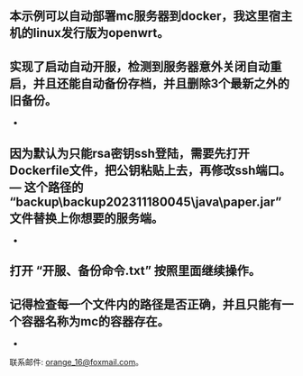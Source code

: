 本示例可以自动部署mc服务器到docker，我这里宿主机的linux发行版为openwrt。
-
实现了启动自动开服，检测到服务器意外关闭自动重启，并且还能自动备份存档，并且删除3个最新之外的旧备份。
-
-
因为默认为只能rsa密钥ssh登陆，需要先打开Dockerfile文件，把公钥粘贴上去，再修改ssh端口。
—
这个路径的 “backup\backup202311180045\java\paper.jar” 文件替换上你想要的服务端。
-
-
打开 “开服、备份命令.txt” 按照里面继续操作。
-
记得检查每一个文件内的路径是否正确，并且只能有一个容器名称为mc的容器存在。
-
-
联系邮件: orange_16@foxmail.com。
